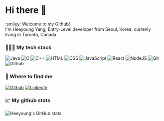 <h1> Hi there 👋 </h1>
:smiley: Welcome to my Github!<br/>
I'm Heeyoung Yang, Entry-Level developer from Seoul, Korea, currenly living in Toronto, Canada.

<br/>

### 👨🏻‍💻 My tech stack

![Java](https://img.shields.io/badge/-JAVA-orange?logo=java)
![C](https://img.shields.io/badge/-C-blue?logo=C)
![C++](https://img.shields.io/badge/-C%2B%2B-blue?logo=C++)
![HTML](https://img.shields.io/badge/-HTML-orange?logo=html5)
![CSS](https://img.shields.io/badge/-CSS-blue?logo=css3)
![JavaScript](https://img.shields.io/badge/-JavaScript-yellow?logo=javascript)
![React](https://img.shields.io/badge/-React-black?logo=react)
![NodeJS](https://img.shields.io/badge/-NodeJS-brightgreen?logo=nodejs)
![Git](https://img.shields.io/badge/-Git-red?logo=git)
![Github](https://img.shields.io/badge/-Github-blueviolet?logo=github)


### 💬 Where to find me 

<p><a href="https://github.com/dev-heeyoung" target="_blank"><img alt="Github" src="https://img.shields.io/badge/GitHub-%2312100E.svg?&style=for-the-badge&logo=Github&logoColor=white" /></a> <a href="https://www.linkedin.com/in/heeyoung-yang-660661221/" target="_blank"><img alt="LinkedIn" src="https://img.shields.io/badge/linkedin-%230077B5.svg?&style=for-the-badge&logo=linkedin&logoColor=white" /></a>
</p>


### 📈 My github stats 
  
![Heeyoung's GitHub stats](https://github-readme-stats.vercel.app/api?username=dev-heeyoung&show_icons=true&theme=radical)
